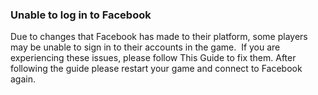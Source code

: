 ### Unable to log in to Facebook
Due to changes that Facebook has made to their platform, some players may be unable to sign in to their accounts in the game. 
If you are experiencing these issues, please follow This Guide to fix them.
After following the guide please restart your game and connect to Facebook again.
 
